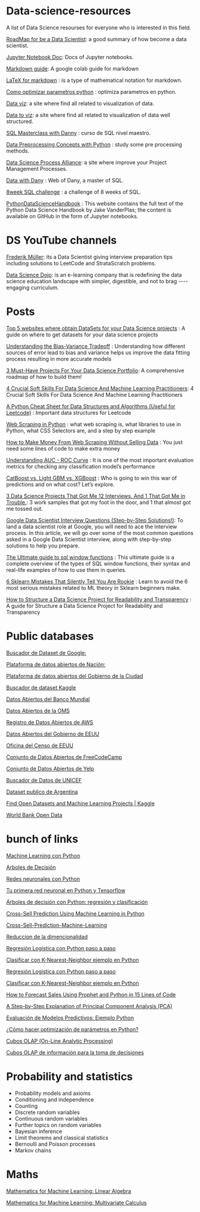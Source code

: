 # Data-science-resources
A list of Data Science resourses for everyone who is interested in this field.

[RoadMap for be a Data Scientist](https://medium.com/@shahzebali_88956/roadmap-to-data-scientist-the-ultimate-path-to-become-a-data-scientist-86ecafec4446): a good summary of how become a data scientist.

[Jupyter Notebook Doc](https://jupyter-notebook.readthedocs.io/en/stable/index.html): Docs of Jupyter notebooks.

[Markdown guide](https://colab.research.google.com/notebooks/markdown_guide.ipynb): A google colab guide for markdown

[LaTeX for markdown](https://en.wikibooks.org/wiki/LaTeX/Mathematics) : is a type of mathematical notation for markdown.

[Como optimizar parametros python](https://blog.escueladedatosvivos.ai/como-hacer-optimizacion-parametros-python/) : optimiza parametros en python.

[Data viz](https://datavizproject.com/): a site where find all related to visualization of data. 

[Data to viz](https://www.data-to-viz.com/): a site where find all related to visualization of data well structured. 

[SQL Masterclass with Danny](https://github.com/DataWithDanny/sql-masterclass) : curso de SQL nivel maestro.

[Data Preprocessing Concepts with Python](https://pub.towardsai.net/data-preprocessing-concepts-with-python-b93c63f14bb6) : study some pre processing methods.

[Data Science Process Alliance](https://www.datascience-pm.com/): a site where improve your Project Management Processes.

[Data with Dany](https://www.datawithdanny.com/) : Web of Dany, a master of SQL.

[8week SQL challenge](https://8weeksqlchallenge.com/) : a challenge of 8 weeks of SQL.

[PythonDataScienceHandbook](https://jakevdp.github.io/PythonDataScienceHandbook/) : This website contains the full text of the Python Data Science Handbook by Jake VanderPlas; the content is available on GitHub in the form of Jupyter notebooks.


# DS YouTube channels

[Frederik Müller](https://www.youtube.com/channel/UCuDWqzSSHgHkD0zBwrIXSNQ/videos): its a Data Scientist giving interview preparation tips including solutions to LeetCode and StrataScratch problems.

[Data Science Dojo](https://www.youtube.com/c/Datasciencedojo): is an e-learning company that is redefining the data science education landscape with simpler, digestible, and not to brag ---- engaging curriculum.

# Posts

[Top 5 websites where obtain DataSets for your Data Science projects](https://medium.com/p/a7b68e689bd0) : A guide on where to get datasets for your data science projects

[Understanding the Bias-Variance Tradeoff](http://scott.fortmann-roe.com/docs/BiasVariance.html) : Understanding how different sources of error lead to bias and variance helps us improve the data fitting process resulting in more accurate models

[3 Must-Have Projects For Your Data Science Portfolio](https://medium.com/jovianml/3-must-have-projects-for-your-data-science-portfolio-9cbd1264edb4): A comprehensive roadmap of how to build them!

[4 Crucial Soft Skills For Data Science And Machine Learning Practitioners](https://medium.com/jovianml/4-important-soft-skills-for-data-science-and-machine-learning-practitioners-c704be0758c1): 4 Crucial Soft Skills For Data Science And Machine Learning Practitioners

[A Python Cheat Sheet for Data Structures and Algorithms (Useful for Leetcode)](https://medium.com/@buildwithmalik/i-made-a-python-cheat-sheet-for-data-structures-and-algorithms-useful-for-leetcode-b304754fad9c) : Important data structures for Leetcode

[Web Scraping in Python](https://medium.com/mlearning-ai/web-scraping-in-python-cf1e506572f) : what web scraping is, what libraries to use in Python, what CSS Selectors are, and a step by step example

[How to Make Money From Web Scraping Without Selling Data](https://medium.com/swlh/how-to-make-money-from-web-scraping-without-selling-data-92c1f961b25) : You just need some lines of code to make extra money

[Understanding AUC - ROC Curve](https://towardsdatascience.com/understanding-auc-roc-curve-68b2303cc9c5) :  It is one of the most important evaluation metrics for checking any classification model’s performance

[CatBoost vs. Light GBM vs. XGBoost](https://towardsdatascience.com/catboost-vs-light-gbm-vs-xgboost-5f93620723db) : Who is going to win this war of predictions and on what cost? Let’s explore.

[3 Data Science Projects That Got Me 12 Interviews. And 1 That Got Me in Trouble.](https://medium.com/pipeline-a-data-engineering-resource/3-data-science-projects-that-got-me-12-interviews-and-1-that-got-me-in-trouble-f376682b4e21): 3 work samples that got my foot in the door, and 1 that almost got me tossed out.

[Google Data Scientist Interview Questions (Step-by-Step Solutions!)](https://medium.com/@anna.wu9222/google-data-scientist-interview-questions-step-by-step-solutions-63b7403e2a5c): To land a data scientist role at Google, you will need to ace the interview process. In this article, we will go over some of the most common questions asked in a Google Data Scientist interview, along with step-by-step solutions to help you prepare.

[The Ultimate guide to sql window functions](https://www.stratascratch.com/blog/the-ultimate-guide-to-sql-window-functions/) : This ultimate guide is a complete overview of the types of SQL window functions, their syntax and real-life examples of how to use them in queries.

[6 Sklearn Mistakes That Silently Tell You Are Rookie](https://ibexorigin.medium.com/6-sklearn-mistakes-that-silently-tell-you-are-rookie-f1fe44779a4d) : Learn to avoid the 6 most serious mistakes related to ML theory in Sklearn beginners make.

[How to Structure a Data Science Project for Readability and Transparency](https://towardsdatascience.com/how-to-structure-a-data-science-project-for-readability-and-transparency-360c6716800) : A guide for Structure a Data Science Project for Readability and Transparency

# Public databases

[Buscador de Dataset de Google:](https://datasetsearch.research.google.com/) 

[Plataforma de datos abiertos de Nación:](https://datos.gob.ar/dataset) 

[Plataforma de datos abiertos del Gobierno de la Ciudad](https://data.buenosaires.gob.ar/dataset) 

[Buscador de dataset Kaggle](https://www.kaggle.com/datasets) 

[Datos Abiertos del Banco Mundial](https://data.worldbank.org/)

[Datos Abiertos de la OMS](https://www.who.int/data)

[Registro de Datos Abiertos de AWS](https://registry.opendata.aws/)

[Datos Abiertos del Gobierno de EEUU](https://www.data.gov/)

[Oficina del Censo de EEUU](https://www.census.gov/data.html)

[Conjunto de Datos Abiertos de FreeCodeCamp](https://github.com/freeCodeCamp/open-data)

[Conjunto de Datos Abiertos de Yelp](https://www.yelp.com/dataset)

[Buscador de Datos de UNICEF](https://data.unicef.org/)

[Dataset publico de Argentina](http://datos.gob.ar)

[Find Open Datasets and Machine Learning Projects | Kaggle](https://www.kaggle.com/datasets)

[World Bank Open Data](https://data.worldbank.org/)

# bunch of links


[Machine Learning con Python](https://www.cienciadedatos.net/machine-learning-python.html)

[Arboles de Decisión](https://bookdown.org/content/2031/arboles-de-decision-parte-ii.html#ejemplo-regresion-poda)

[Redes neuronales con Python](https://www.cienciadedatos.net/documentos/py35-redes-neuronales-python.html)

[Tu primera red neuronal en Python y Tensorflow](https://www.youtube.com/watch?v=iX_on3VxZzk&t=505s)

[Árboles de decisión con Python: regresión y clasificación](https://www.cienciadedatos.net/documentos/py07_arboles_decision_python.html)

[Cross-Sell Prediction Using Machine Learning in Python](https://www.analyticsvidhya.com/blog/2021/09/cross-sell-prediction-using-machine-learning-in-python/)

[Cross-Sell-Prediction-Machine-Learning](https://github.com/dishaaagarwal/Cross-Sell-Prediction-Machine-Learning/blob/main/Cross-Sell%20Prediction.ipynb)

[Reduccion de la dimencionalidad](https://aprendeia.com/reduccion-de-la-dimensionalidad-machine-learning/)

[Regresión Logística con Python paso a paso](https://www.aprendemachinelearning.com/regresion-logistica-con-python-paso-a-paso/)

[Clasificar con K-Nearest-Neighbor ejemplo en Python](https://www.aprendemachinelearning.com/clasificar-con-k-nearest-neighbor-ejemplo-en-python/)

[Regresión Logística con Python paso a paso](https://www.aprendemachinelearning.com/regresion-logistica-con-python-paso-a-paso/)

[Clasificar con K-Nearest-Neighbor ejemplo en Python](https://www.aprendemachinelearning.com/clasificar-con-k-nearest-neighbor-ejemplo-en-python/)

[How to Forecast Sales Using Prophet and Python in 15 Lines of Code](https://online.datasciencedojo.com/course/How-to-Forecast-Sales-Using-Prophet-and-Python-in-15-Lines-of-Code)

[A Step-by-Step Explanation of Principal Component Analysis (PCA)](https://builtin.com/data-science/step-step-explanation-principal-component-analysis)

[Evaluación de Modelos Predictivos: Ejemplo Python](https://machinelearningenespanol.com/2021/01/12/evaluacion-de-modelos-predictivos/)

[¿Cómo hacer optimización de parámetros en Python?](https://blog.escueladedatosvivos.ai/como-hacer-optimizacion-parametros-python/)

[Cubos OLAP (On-Line Analytic Processing)](https://www.dataprix.com/es/blog-it/respinosamilla/cubos-olap-line-analytic-processing)

[Cubos OLAP de información para la toma de decisiones](https://www.evaluandosoftware.com/cubos-olap-informacion-la-toma-decisiones/)

# Probability and statistics
* Probability models and axioms
* Conditioning and independence
* Counting
* Discrete random variables
* Continuous random variables
* Further topics on random variables
* Bayesian inference
* Limit theorems and classical statistics
* Bernoulli and Poisson processes
* Markov chains

# Maths

[Mathematics for Machine Learning: Linear Algebra](https://www.coursera.org/learn/linear-algebra-machine-learning?specialization=mathematics-machine-learning)

[Mathematics for Machine Learning: Multivariate Calculus](https://www.coursera.org/learn/multivariate-calculus-machine-learning?specialization=mathematics-machine-learning)
